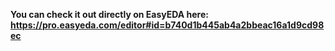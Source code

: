 **You can check it out directly on EasyEDA here: https://pro.easyeda.com/editor#id=b740d1b445ab4a2bbeac16a1d9cd98ec**
